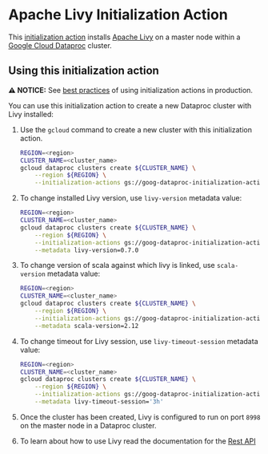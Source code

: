 # Apache Livy Initialization Action

This [initialization action](https://cloud.google.com/dataproc/init-actions)
installs [Apache Livy](https://livy.incubator.apache.org/) on a master node
within a [Google Cloud Dataproc](https://cloud.google.com/dataproc) cluster.

## Using this initialization action

**:warning: NOTICE:** See
[best practices](/README.md#how-initialization-actions-are-used) of using
initialization actions in production.

You can use this initialization action to create a new Dataproc cluster with
Livy installed:

1.  Use the `gcloud` command to create a new cluster with this initialization
    action.

    ```bash
    REGION=<region>
    CLUSTER_NAME=<cluster_name>
    gcloud dataproc clusters create ${CLUSTER_NAME} \
        --region ${REGION} \
        --initialization-actions gs://goog-dataproc-initialization-actions-${REGION}/livy/livy.sh
    ```

1.  To change installed Livy version, use `livy-version` metadata value:

    ```bash
    REGION=<region>
    CLUSTER_NAME=<cluster_name>
    gcloud dataproc clusters create ${CLUSTER_NAME} \
        --region ${REGION} \
        --initialization-actions gs://goog-dataproc-initialization-actions-${REGION}/livy/livy.sh \
        --metadata livy-version=0.7.0
    ```

1.  To change version of scala against which livy is linked, use `scala-version` metadata value:

    ```bash
    REGION=<region>
    CLUSTER_NAME=<cluster_name>
    gcloud dataproc clusters create ${CLUSTER_NAME} \
        --region ${REGION} \
        --initialization-actions gs://goog-dataproc-initialization-actions-${REGION}/livy/livy.sh \
        --metadata scala-version=2.12
    ```

1.  To change timeout for Livy session, use `livy-timeout-session` metadata value:

    ```bash
    REGION=<region>
    CLUSTER_NAME=<cluster_name>
    gcloud dataproc clusters create ${CLUSTER_NAME} \
        --region ${REGION} \
        --initialization-actions gs://goog-dataproc-initialization-actions-${REGION}/livy/livy.sh \
        --metadata livy-timeout-session='3h'
    ```

1.  Once the cluster has been created, Livy is configured to run on port `8998`
    on the master node in a Dataproc cluster.

1.  To learn about how to use Livy read the documentation for the
    [Rest API](https://livy.incubator.apache.org/docs/latest/rest-api.html)
